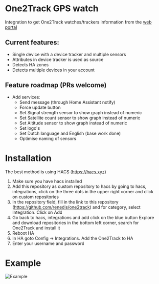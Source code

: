 # One2Track GPS watch
Integration to get One2Track watches/trackers information from the [web portal](https://www.one2trackgps.com/auth/users/sign_in)

## Current features:
 - Single device with a device tracker and multiple sensors
 - Attributes in device tracker is used as source
 - Detects HA zones
 - Detects multiple devices in your account

## Feature roadmap (PRs welcome)
 - Add services:
   - Send message (through Home Assistant notify)
   - Force update button
   - Set Signal strength sensor to show graph instead of numeric
   - Set Satellite count sensor to show graph instead of numeric
   - Set Altitude sensor to show graph instead of numeric
   - Set logo's
   - Set Dutch language and English (base work done)
   - Optimise naming of sensors

# Installation
The best method is using HACS (https://hacs.xyz)
1.  Make sure you have hacs installed
2.  Add this repository as custom repository to hacs by going to hacs, integrations, click on the three dots in the upper right corner and click on custom repositories
3.  In the repository field, fill in the link to this repository (https://github.com/renedis/one2track) and for category, select Integration. Click on Add
4.  Go back to hacs, integrations and add click on the blue button Explore and download repositories in the bottom left corner, search for One2Track and install it
5.  Reboot HA
6.  In HA goto Config -> Integrations. Add the One2Track to HA
7.  Enter your username and password

# Example
![Example](https://community-assets.home-assistant.io/original/4X/8/1/3/813fb34f4f0613381a3467cd35833b3b00de2657.png)
